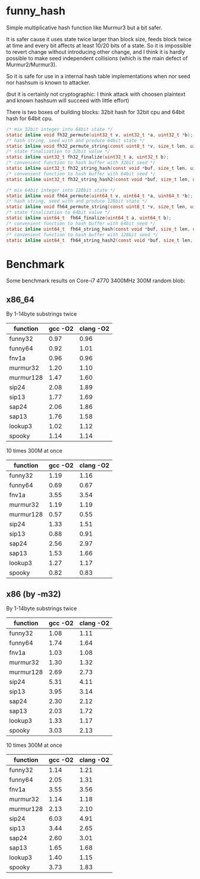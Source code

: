 funny_hash
==========

Simple multiplicative hash function like Murmur3 but a bit safer.

It is safer cause it uses state twice larger than block size, feeds block twice at time and every bit affects at least 10/20 bits of a state. So it is impossible to revert change without introducing other change, and I think it is hardly possible to make seed independent collisions (which is the main defect of Murmur2/Murmur3).

So it is safe for use in a internal hash table implementations when nor seed nor hashsum is known to attacker.

(but it is certainly not cryptographic: I think attack with choosen plaintext and known hashsum will succeed
with little effort)

There is two boxes of building blocks: 32bit hash for 32bit cpu and 64bit hash for 64bit cpu.

````C
/* mix 32bit integer into 64bit state */
static inline void fh32_permute(uint32_t v, uint32_t *a, uint32_t *b);
/* hash string, seed with and produce 64bit state */
static inline void fh32_permute_string(const uint8_t *v, size_t len, uint32_t *a, uint32_t *b);
/* state finalization to 32bit value */
static inline uint32_t fh32_finalize(uint32_t a, uint32_t b);
/* convenient function to hash buffer with 32bit seed */
static inline uint32_t fh32_string_hash(const void *buf, size_t len, uint32_t seed);
/* convenient function to hash buffer with 64bit seed */
static inline uint32_t fh32_string_hash2(const void *buf, size_t len, uint32_t seed1, uint32_t seed2);

/* mix 64bit integer into 128bit state */
static inline void fh64_permute(uint64_t v, uint64_t *a, uint64_t *b);
/* hash string, seed with and produce 128bit state */
static inline void fh64_permute_string(const uint8_t *v, size_t len, uint64_t *a, uint64_t *b);
/* state finalization to 64bit value */
static inline uint64_t  fh64_finalize(uint64_t a, uint64_t b);
/* convenient function to hash buffer with 64bit seed */
static inline uint64_t  fh64_string_hash(const void *buf, size_t len, uint64_t seed);
/* convenient function to hash buffer with 128bit seed */
static inline uint64_t  fh64_string_hash2(const void *buf, size_t len, uint64_t seed1, uint64_t seed2);
````

Benchmark
=========

Some benchmark results on Core-i7 4770 3400MHz 300M random blob:

x86_64
------

By 1-14byte substrings twice

function  | gcc -O2 | clang -O2
----------|---------|----------
funny32   |   0.97  |   0.96
funny64   |   0.92  |   1.01
fnv1a     |   0.96  |   0.96
murmur32  |   1.20  |   1.10
murmur128 |   1.47  |   1.60
sip24     |   2.08  |   1.89
sip13     |   1.77  |   1.69
sap24     |   2.06  |   1.86
sap13     |   1.76  |   1.58
lookup3   |   1.02  |   1.12
spooky    |   1.14  |   1.14

10 times 300M at once

function  | gcc -O2 | clang -O2
----------|---------|----------
funny32   |   1.19  |   1.16
funny64   |   0.69  |   0.67
fnv1a     |   3.55  |   3.54
murmur32  |   1.19  |   1.19
murmur128 |   0.57  |   0.55
sip24     |   1.33  |   1.51
sip13     |   0.88  |   0.91
sap24     |   2.56  |   2.97
sap13     |   1.53  |   1.66
lookup3   |   1.27  |   1.17
spooky    |   0.82  |   0.83

x86 (by -m32)
-------------

By 1-14byte substrings twice

function  | gcc -O2 | clang -O2
----------|---------|----------
funny32   |   1.08  |   1.11
funny64   |   1.74  |   1.64
fnv1a     |   1.03  |   1.08
murmur32  |   1.30  |   1.32
murmur128 |   2.69  |   2.73
sip24     |   5.31  |   4.11
sip13     |   3.95  |   3.14
sap24     |   2.30  |   2.12
sap13     |   2.03  |   1.72
lookup3   |   1.33  |   1.17
spooky    |   3.03  |   2.13

10 times 300M at once

function  | gcc -O2 | clang -O2
----------|---------|----------
funny32   |   1.14  |   1.21
funny64   |   2.05  |   1.31
fnv1a     |   3.55  |   3.56
murmur32  |   1.14  |   1.18
murmur128 |   2.13  |   2.10
sip24     |   6.03  |   4.91
sip13     |   3.44  |   2.65
sap24     |   2.60  |   3.01
sap13     |   1.65  |   1.68
lookup3   |   1.40  |   1.15
spooky    |   3.73  |   1.83
